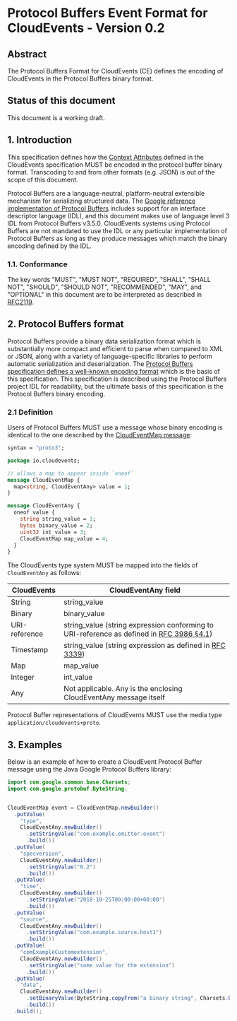 # Protocol Buffers Event Format for CloudEvents - Version 0.2

## Abstract

The Protocol Buffers Format for CloudEvents (CE) defines the encoding of
CloudEvents in the Protocol Buffers binary format.

## Status of this document

This document is a working draft.

## 1. Introduction

This specification defines how the
[Context Attributes](spec.md#context-attributes) defined in the CloudEvents
specification MUST be encoded in the protocol buffer binary format. Transcoding
to and from other formats (e.g. JSON) is out of the scope of this document.

Protocol Buffers are a language-neutral, platform-neutral extensible mechanism
for serializing structured data. The
[Google reference implementation of Protocol Buffers](https://github.com/protocolbuffers/protobuf)
includes support for an interface descriptor language (IDL), and this document
makes use of language level 3 IDL from Protocol Buffers v3.5.0. CloudEvents
systems using Protocol Buffers are not mandated to use the IDL or any particular
implementation of Protocol Buffers as long as they produce messages which match
the binary encoding defined by the IDL.

### 1.1. Conformance

The key words "MUST", "MUST NOT", "REQUIRED", "SHALL", "SHALL NOT", "SHOULD",
"SHOULD NOT", "RECOMMENDED", "MAY", and "OPTIONAL" in this document are to be
interpreted as described in [RFC2119](https://tools.ietf.org/html/rfc2119).

## 2. Protocol Buffers format

Protocol Buffers provide a binary data serialization format which is
substantially more compact and efficient to parse when compared to XML or JSON,
along with a variety of language-specific libraries to perform automatic
serialization and deserialization. The
[Protocol Buffers specification defines a well-known encoding format](https://developers.google.com/protocol-buffers/docs/encoding)
which is the basis of this specification. This specification is described using
the Protocol Buffers project IDL for readability, but the ultimate basis of this
specification is the Protocol Buffers binary encoding.

### 2.1 Definition

Users of Protocol Buffers MUST use a message whose binary encoding is identical
to the one described by the [CloudEventMap message](./cloudevent.proto):

```proto
syntax = "proto3";

package io.cloudevents;

// allows a map to appear inside `oneof`
message CloudEventMap {
  map<string, CloudEventAny> value = 1;
}

message CloudEventAny {
  oneof value {
    string string_value = 1;
    bytes binary_value = 2;
    uint32 int_value = 3;
    CloudEventMap map_value = 4;
  }
}
```

The CloudEvents type system MUST be mapped into the fields of `CloudEventAny` as
follows:

| CloudEvents   | CloudEventAny field                                                                                                                         |
| ------------- | ------------------------------------------------------------------------------------------------------------------------------------------- |
| String        | string_value                                                                                                                                |
| Binary        | binary_value                                                                                                                                |
| URI-reference | string_value (string expression conforming to URI-reference as defined in [RFC 3986 §4.1](https://tools.ietf.org/html/rfc3986#section-4.1)) |
| Timestamp     | string_value (string expression as defined in [RFC 3339](https://tools.ietf.org/html/rfc3339))                                              |
| Map           | map_value                                                                                                                                   |
| Integer       | int_value                                                                                                                                   |
| Any           | Not applicable. Any is the enclosing CloudEventAny message itself                                                                           |

Protocol Buffer representations of CloudEvents MUST use the media type
`application/cloudevents+proto`.

## 3. Examples

Below is an example of how to create a CloudEvent Protocol Buffer message using
the Java Google Protocol Buffers library:

```java
import com.google.common.base.Charsets;
import com.google.protobuf.ByteString;


CloudEventMap event = CloudEventMap.newBuilder()
  .putValue(
    "type",
    CloudEventAny.newBuilder()
      .setStringValue("com.example.emitter.event")
      .build())
  .putValue(
    "specversion",
    CloudEventAny.newBuilder()
      .setStringValue("0.2")
      .build())
  .putValue(
    "time",
    CloudEventAny.newBuilder()
      .setStringValue("2018-10-25T00:00:00+00:00")
      .build())
  .putValue(
    "source",
    CloudEventAny.newBuilder()
      .setStringValue("com.example.source.host1")
      .build())
  .putValue(
    "comExampleCustomextension",
    CloudEventAny.newBuilder()
      .setStringValue("some value for the extension")
      .build())
  .putValue(
    "data",
    CloudEventAny.newBuilder()
      .setBinaryValue(ByteString.copyFrom("a binary string", Charsets.UTF_8))
      .build())
  .build();
```
